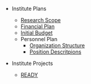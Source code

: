 - Institute Plans
  - [Research Scope](research_scope.md)
  - [Financial Plan](financial_plan.md)
  - [Initial Budget](initial_budget.md)
  - Personnel Plan
    - [Organization Structure](org_structure.md)
    - [Position Descritpions](position_descriptions.md)

- Institute Projects
  - [READY](project_ready.md)
